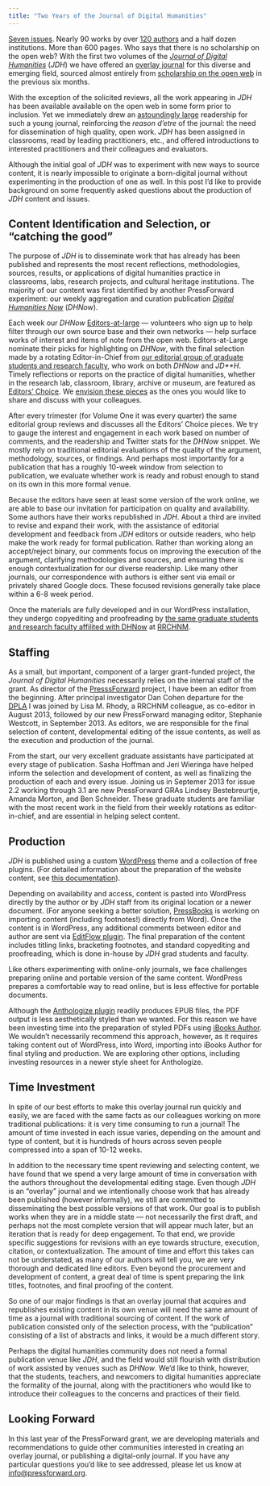 ```yaml
---
title: "Two Years of the Journal of Digital Humanities"
---
```


[Seven issues](http://journalofdigitalhumanities.org/volumes/). Nearly 90 works by over [120 authors](http://journalofdigitalhumanities.org/authors/) and a half dozen institutions. More than 600 pages. Who says that there is no scholarship on the open web? With the first two volumes of the *[Journal of Digital Humanities](http://journalofdigitalhumanities.org/)* (*JDH*) we have offered an [overlay journal](http://discovery.ucl.ac.uk/19081/) for this diverse and emerging field, sourced almost entirely from [scholarship on the open web](http://digitalhumanitiesnow.org/) in the previous six months.

With the exception of the solicited reviews, all the work appearing in *JDH* has been available available on the open web in some form prior to inclusion. Yet we immediately drew an [astoundingly large](http://journalofdigitalhumanities.org/1-2/audience-substance-and-style/) readership for such a young journal, reinforcing the *reason d’etre* of the journal: the need for dissemination of high quality, open work. *JDH* has been assigned in classrooms, read by leading practitioners, etc., and offered introductions to interested practitioners and their colleagues and evaluators.

Although the initial goal of *JDH* was to experiment with new ways to source content, it is nearly impossible to originate a born-digital journal without experimenting in the production of one as well. In this post I’d like to provide background on some frequently asked questions about the production of *JDH* content and issues.

## Content Identification and Selection, or “catching the good”

The purpose of *JDH* is to disseminate work that has already has been published and represents the most recent reflections, methodologies, sources, results, or applications of digital humanities practice in classrooms, labs, research projects, and cultural heritage institutions. The majority of our content was first identified by another PressForward experiment: our weekly aggregation and curation publication *[Digital Humanities Now](http://digitalhumanitiesnow.org/)* (*DHNow*).

Each week our *DHNow* [Editors-at-large](http://digitalhumanitiesnow.org/editors-corner/) — volunteers who sign up to help filter through our own source base and their own networks — help surface works of interest and items of note from the open web. Editors-at-Large nominate their picks for highlighting on *DHNow*, with the final selection made by a rotating Editor-in-Chief from [our editorial group of graduate students and research faculty](http://digitalhumanitiesnow.org/about#board), who work on both *DHNow* and *JD**H*. Timely reflections or reports on the practice of digital humanities, whether in the research lab, classroom, library, archive or museum, are featured as [Editors’ Choice](http://digitalhumanitiesnow.org/editors-choice-archive/). We [envision these pieces](http://digitalhumanitiesnow.org/editors-corner/choosing-content/) as the ones you would like to share and discuss with your colleagues.

After every trimester (for Volume One it was every quarter) the same editorial group reviews and discusses all the Editors’ Choice pieces. We try to gauge the interest and engagement in each work based on number of comments, and the readership and Twitter stats for the *DHNow* snippet. We mostly rely on traditional editorial evaluations of the quality of the argument, methodology, sources, or findings. And perhaps most importantly for a publication that has a roughly 10-week window from selection to publication, we evaluate whether work is ready and robust enough to stand on its own in this more formal venue.

Because the editors have seen at least some version of the work online, we are able to base our invitation for participation on quality and availability. Some authors have their works republished in *JDH*. About a third are invited to revise and expand their work, with the assistance of editorial development and feedback from *JDH* editors or outside readers, who help make the work ready for formal publication. Rather than working along an accept/reject binary, our comments focus on improving the execution of the argument, clarifying methodologies and sources, and ensuring there is enough contextualization for our diverse readership. Like many other journals, our correspondence with authors is either sent via email or privately shared Google docs. These focused revisions generally take place within a 6-8 week period.

Once the materials are fully developed and in our WordPress installation, they undergo copyediting and proofreading by [the same graduate students and research faculty affilited with DHNow](http://digitalhumanitiesnow.org/about#board) at [RRCHNM](http://chnm.gmu.edu/).

## Staffing

As a small, but important, component of a larger grant-funded project, the *Journal of Digital Humanities* necessarily relies on the internal staff of the grant. As director of the [PresssForward](http://pressforward.org/) project, I have been an editor from the beginning. After principal investigator Dan Cohen departure for the [DPLA](http://dp.la/) I was joined by Lisa M. Rhody, a RRCHNM colleague, as co-editor in August 2013, followed by our new PressForward managing editor, Stephanie Westcott, in September 2013. As editors, we are responsible for the final selection of content, developmental editing of the issue contents, as well as the execution and production of the journal.

From the start, our very excellent graduate assistants have participated at every stage of publication. Sasha Hoffman and Jeri Wieringa have helped inform the selection and development of content, as well as finalizing the production of each and every issue. Joining us in Septemer 2013 for issue 2.2 working through 3.1 are new PressForward GRAs Lindsey Bestebreurtje, Amanda Morton, and Ben Schneider. These graduate students are familiar with the most recent work in the field from their weekly rotations as editor-in-chief, and are essential in helping select content.

## Production

*JDH* is published using a custom [WordPress](http://wordpress.org/) theme and a collection of free plugins. (For detailed information about the preparation of the website content, see [this documentation](https://docs.google.com/document/d/1ZDZQHCveZJQd8yNaA-d-g9j_A-KIGdiE5pdx5xy93T8/)).

Depending on availability and access, content is pasted into WordPress directly by the author or by *JDH* staff from its original location or a newer document. (For anyone seeking a better solution, [PressBooks](http://pressbooks.com/) is working on importing content (including footnotes!) directly from Word). Once the content is in WordPress, any additional comments between editor and author are sent via [EditFlow plugin](http://editflow.org/). The final preparation of the content includes titling links, bracketing footnotes, and standard copyediting and proofreading, which is done in-house by *JDH* grad students and faculty.

Like others experimenting with online-only journals, we face challenges preparing online and portable version of the same content. WordPress prepares a comfortable way to read online, but is less effective for portable documents.

Although the [Anthologize plugin](http://anthologize.org/) readily produces EPUB files, the PDF output is less aesthetically styled than we wanted. For this reason we have been investing time into the preparation of styled PDFs using [iBooks Author](http://www.apple.com/ibooks-author/). We wouldn’t necessarily recommend this approach, however, as it requires taking content out of WordPress, into Word, importing into iBooks Author for final styling and production. We are exploring other options, including investing resources in a newer style sheet for Anthologize.

## Time Investment

In spite of our best efforts to make this overlay journal run quickly and easily, we are faced with the same facts as our colleagues working on more traditional publications: it is very time consuming to run a journal! The amount of time invested in each issue varies, depending on the amount and type of content, but it is hundreds of hours across seven people compressed into a span of 10-12 weeks.

In addition to the necessary time spent reviewing and selecting content, we have found that we spend a very large amount of time in conversation with the authors throughout the developmental editing stage. Even though *JDH* is an “overlay” journal and we intentionally choose work that has already been published (however informally), we still are committed to disseminating the best possible versions of that work. Our goal is to publish works when they are in a middle state — not necessarily the first draft, and perhaps not the most complete version that will appear much later, but an iteration that is ready for deep engagement. To that end, we provide specific suggestions for revisions with an eye towards structure, execution, citation, or contextualization. The amount of time and effort this takes can not be understated, as many of our authors will tell you, we are very thorough and dedicated line editors. Even beyond the procurement and development of content, a great deal of time is spent preparing the link titles, footnotes, and final proofing of the content.

So one of our major findings is that an overlay journal that acquires and republishes existing content in its own venue will need the same amount of time as a journal with traditional sourcing of content. If the work of publication consisted only of the selection process, with the “publication” consisting of a list of abstracts and links, it would be a much different story.

Perhaps the digital humanities community does not need a formal publication venue like *JDH*, and the field would still flourish with distribution of work assisted by venues such as *DHNow*. We’d like to think, however, that the students, teachers, and newcomers to digital humanities appreciate the formality of the journal, along with the practitioners who would like to introduce their colleagues to the concerns and practices of their field.

## Looking Forward

In this last year of the PressForward grant, we are developing materials and recommendations to guide other communities interested in creating an overlay journal, or publishing a digital-only journal. If you have any particular questions you’d like to see addressed, please let us know at info@pressforward.org.
